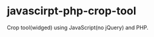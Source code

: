 javascirpt-php-crop-tool
========================

Crop tool(widged) using JavaScript(no jQuery) and PHP. 
